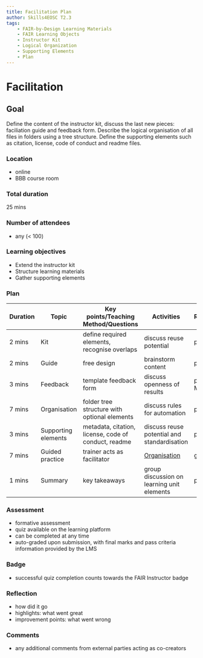 ```yaml
---
title: Facilitation Plan
author: Skills4EOSC T2.3
tags: 
    - FAIR-by-Design Learning Materials
    - FAIR Learning Objects
    - Instructor Kit
    - Logical Organization
    - Supporting Elements
    - Plan
---
```


# Facilitation

## Goal

Define the content of the instructor kit, discuss the last new pieces: faciliation guide and feedback form. Describe the logical organisation of all files in folders using a tree structure. Define the supporting elements such as citation, license, code of conduct and readme files.

### Location

- online
- BBB course room

### Total duration

25 mins

### Number of attendees

- any (< 100)

### Learning objectives

- Extend the instructor kit
- Structure learning materials
- Gather supporting elements

### Plan

| **Duration** | **Topic**           | **Key points/Teaching Method/Questions**             | **Activities**                                   | **Resources** |
|--------------|---------------------|------------------------------------------------------|--------------------------------------------------|---------------|
| 2 mins       | Kit                 | define required elements, recognise overlaps         | discuss reuse potential                          | pptx          |
| 2 mins       | Guide               | free design                                          | brainstorm content                               | pptx          |
| 3 mins       | Feedback            | template feedback form                               | discuss openness of results                      | pptx, Moodle  |
| 7 mins       | Organisation        | folder tree structure with optional elements         | discuss rules for automation                     | pptx          |
| 3 mins       | Supporting elements | metadata, citation, license, code of conduct, readme | discuss reuse potential and standardisation      | pptx          |
| 7 mins       | Guided practice     | trainer acts as facilitator                          | [Organisation](Organisation.md) | github        |
| 1 mins       | Summary             | key takeaways                                        | group discussion on learning unit elements       | pptx          |

### Assessment

- formative assessment
- quiz available on the learning platform
- can be completed at any time
- auto-graded upon submission, with final marks and pass criteria information provided by the LMS

### Badge

- successful quiz completion counts towards the FAIR Instructor badge

### Reflection

- how did it go
- highlights: what went great
- improvement points: what went wrong

### Comments
- any additional comments from external parties acting as co-creators